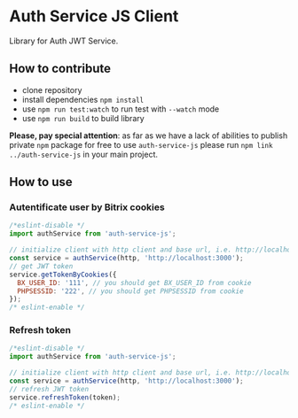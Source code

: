 # Auth Service JS Client

Library for Auth JWT Service.

## How to contribute

- clone repository
- install dependencies `npm install`
- use `npm run test:watch` to run test with `--watch` mode
- use `npm run build` to build library

**Please, pay special attention**: as far as we have a lack of abilities
to publish private `npm` package for free to use `auth-service-js`
please run `npm link ../auth-service-js` in your main project.

## How to use

### Autentificate user by Bitrix cookies

```js
/*eslint-disable */
import authService from 'auth-service-js';

// initialize client with http client and base url, i.e. http://localhost:3000
const service = authService(http, 'http://localhost:3000');
// get JWT token
service.getTokenByCookies({
  BX_USER_ID: '111', // you should get BX_USER_ID from cookie
  PHPSESSID: '222', // you should get PHPSESSID from cookie
});
/* eslint-enable */
```

### Refresh token

```js
/*eslint-disable */
import authService from 'auth-service-js';

// initialize client with http client and base url, i.e. http://localhost:3000
const service = authService(http, 'http://localhost:3000');
// refresh JWT token
service.refreshToken(token);
/* eslint-enable */
```
